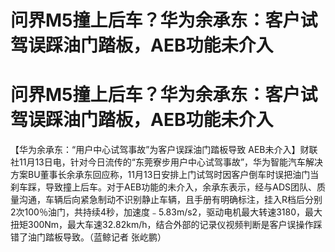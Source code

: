 # 问界M5撞上后车？华为余承东：客户试驾误踩油门踏板，AEB功能未介入

# 问界M5撞上后车？华为余承东：客户试驾误踩油门踏板，AEB功能未介入

【华为余承东：“用户中心试驾事故”为客户误踩油门踏板导致
AEB未介入】财联社11月13日电，针对今日流传的“东莞寮步用户中心试驾事故”，华为智能汽车解决方案BU董事长余承东回应称，11月13日安排上门试驾时因客户倒车时误把油门当刹车踩，导致撞上后车。对于AEB功能的未介入，余承东表示，经与ADS团队、质量沟通，车辆后向紧急制动不识别静止车辆，且手册有明确标注，挂入R档后分别2次100％油门，共持续4秒，加速度﹣5.83m/s2，驱动电机最大转速3180，最大扭矩300Nm，最大车速32.82km/h，结合外部的记录仪视频判断是客户误操作踩错了油门踏板导致。（蓝鲸记者
张屹鹏）

